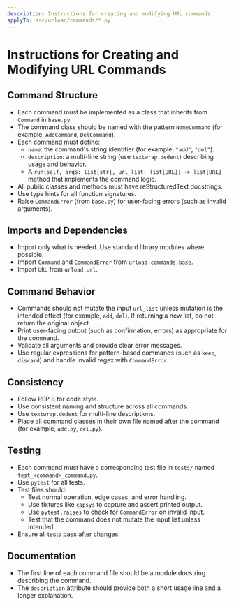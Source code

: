 ```yaml
---
description: Instructions for creating and modifying URL commands.
applyTo: src/urload/commands/*.py
---
```


# Instructions for Creating and Modifying URL Commands

## Command Structure

- Each command must be implemented as a class that inherits from `Command` in
  `base.py`.
- The command class should be named with the pattern `NameCommand` (for
  example, `AddCommand`, `DelCommand`).
- Each command must define:
  - `name`: the command's string identifier (for example, `"add"`, `"del"`).
  - `description`: a multi-line string (use `textwrap.dedent`) describing
    usage and behavior.
  - A `run(self, args: list[str], url_list: list[URL]) -> list[URL]` method
    that implements the command logic.
- All public classes and methods must have reStructuredText docstrings.
- Use type hints for all function signatures.
- Raise `CommandError` (from `base.py`) for user-facing errors (such as
  invalid arguments).

## Imports and Dependencies

- Import only what is needed. Use standard library modules where possible.
- Import `Command` and `CommandError` from `urload.commands.base`.
- Import `URL` from `urload.url`.

## Command Behavior

- Commands should not mutate the input `url_list` unless mutation is the
  intended effect (for example, `add`, `del`). If returning a new list, do not
  return the original object.
- Print user-facing output (such as confirmation, errors) as appropriate for
  the command.
- Validate all arguments and provide clear error messages.
- Use regular expressions for pattern-based commands (such as `keep`,
  `discard`) and handle invalid regex with `CommandError`.

## Consistency

- Follow PEP 8 for code style.
- Use consistent naming and structure across all commands.
- Use `textwrap.dedent` for multi-line descriptions.
- Place all command classes in their own file named after the command (for
  example, `add.py`, `del.py`).

## Testing

- Each command must have a corresponding test file in `tests/` named
  `test_<command>_command.py`.
- Use `pytest` for all tests.
- Test files should:
  - Test normal operation, edge cases, and error handling.
  - Use fixtures like `capsys` to capture and assert printed output.
  - Use `pytest.raises` to check for `CommandError` on invalid input.
  - Test that the command does not mutate the input list unless intended.
- Ensure all tests pass after changes.

## Documentation

- The first line of each command file should be a module docstring describing
  the command.
- The `description` attribute should provide both a short usage line and a
  longer explanation.
